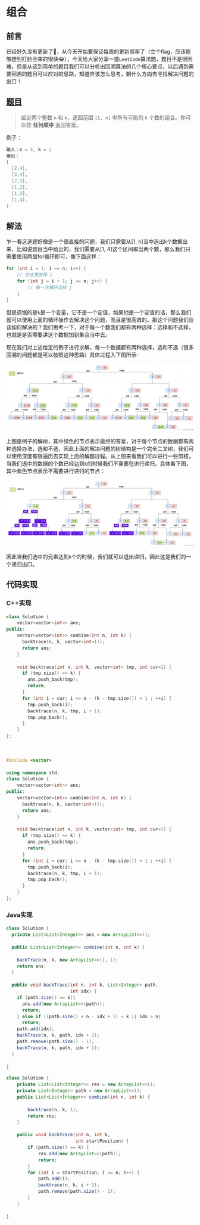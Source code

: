 # 组合

## 前言

已经好久没有更新了🤣，从今天开始要保证每周的更新频率了（立个flag，应该能够想到打脸会来的很快😂），今天给大家分享一道`LeetCode`算法题，题目不是很困难，但是从这到简单的题目我们可以分析出回溯算法的几个核心要点，以后遇到需要回溯的题目可以应对的思路，知道应该怎么思考，朝什么方向去寻找解决问题的出口！

## [题目](https://leetcode.cn/problems/combinations/)

>给定两个整数 `n` 和 `k`，返回范围 `[1, n]` 中所有可能的 `k` 个数的组合。你可以按 **任何顺序** 返回答案。

例子：

```java
输入：n = 4, k = 2
输出：
[
  [2,4],
  [3,4],
  [2,3],
  [1,2],
  [1,3],
  [1,4],
]
```



## 解法

乍一看这道题好像是一个很直接的问题，我们只需要从[1, n]当中选出k个数据出来，比如说题目当中给出的，我们需要从[1, 4]这个区间取出两个数，那么我们只需要使用两层for循环即可，像下面这样：

```C++
for (int i = 1; i <= n; i++) {
  	// 在这里选择 i 
    for (int j = i + 1; j <= n; j++) {
        // 每一次循环选择 j 
    }
}
```



但是遗憾的是`k`是一个变量，它不是一个定值，如果他是一个定值的话，那么我们就可以使用上面的循环操作去解决这个问题，而且是很高效的。那这个问题我们应该如何解决的？我们思考一下，对于每一个数我们都有两种选择：选择和不选择，也就是是否需要讲这个数据加到集合当中去。

现在我们对上述给定的例子进行求解，每一个数据都有两种选择，选和不选（很多回溯的问题都是可以按照这种思路）具体过程入下图所示:

![](../../images/backtrace/02.png)

上图是例子的解树，其中绿色的节点表示最终的答案，对于每个节点的数据都有两种选择办法，选和不选，因此上面的解决问题的树结构是一个完全二叉树，我们可以使用深度有限遍历去实现上面的解题过程。从上图来看我们可以进行一些剪枝，当我们选中的数据的个数已经达到`k`的时候我们不需要在进行递归，具体看下图，其中紫色节点表示不需要进行递归的节点：

![](../../images/backtrace/03.png)

因此当我们选中的元素达到`k`个的时候，我们就可以退出递归，因此这是我们的一个递归出口。

## 代码实现

### C++实现

```c++
class Solution {
    vector<vector<int>> ans;
public:
    vector<vector<int>> combine(int n, int k) {
      backtrace(n, k, vector<int>());
      return ans;
    }

    void backtrace(int n, int k, vector<int> tmp, int cur=1) {
      if (tmp.size() == k) {
        ans.push_back(tmp);
        return;
      }
      for (int i = cur; i <= n - (k - tmp.size()) + 1 ; ++i) {
        tmp.push_back(i);
        backtrace(n, k, tmp, i + 1);
        tmp.pop_back();
      }
    }
};

```



```c++


#include <vector>

using namespace std;
class Solution {
    vector<vector<int>> ans;
public:
    vector<vector<int>> combine(int n, int k) {
      backtrace(n, k, vector<int>());
      return ans;
    }

    void backtrace(int n, int k, vector<int> tmp, int cur=1) {
      if (tmp.size() == k) {
        ans.push_back(tmp);
        return;
      }
      for (int i = cur; i <= n - (k - tmp.size()) + 1 ; ++i) {
        tmp.push_back(i);
        backtrace(n, k, tmp, i + 1);
        tmp.pop_back();
      }
    }
};
```

### Java实现

```java
class Solution {
  private List<List<Integer>> ans = new ArrayList<>();

  public List<List<Integer>> combine(int n, int k) {

    backTrace(n, k, new ArrayList<>(), 1);
    return ans;
  }

  public void backTrace(int n, int k, List<Integer> path,
                        int idx) {
    if (path.size() == k){
      ans.add(new ArrayList<>(path));
      return;
    } else if ((path.size() + n - idx + 1) < k || idx > n)
      return;
    path.add(idx);
    backTrace(n, k, path, idx + 1);
    path.remove(path.size() - 1);
    backTrace(n, k, path, idx + 1);
  }

}
```

```java
class Solution {
    private List<List<Integer>> res = new ArrayList<>();
    private List<Integer> path = new ArrayList<>();
    public List<List<Integer>> combine(int n, int k) {

        backtrace(n, k, 1);
        return res;
    }

    public void backtrace(int n, int k,
                          int startPosition) {
        if (path.size() == k) {
            res.add(new ArrayList<>(path));
            return;
        }
        for (int i = startPosition; i <= n; i++) {
            path.add(i);
            backtrace(n, k, i + 1);
            path.remove(path.size() - 1);
        }
    }

}
```

